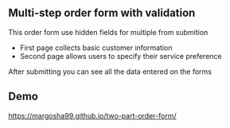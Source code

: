## Multi-step order form with validation
This order form use hidden fields for multiple from submition
- First page collects basic customer information
- Second page allows users to specify their service preference

After submitting you can see all the data entered on the forms

## Demo
https://margosha99.github.io/two-part-order-form/

